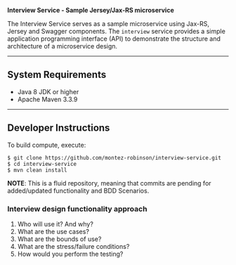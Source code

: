 **Interview Service - Sample Jersey/Jax-RS microservice**

The Interview Service serves as a sample microservice using Jax-RS, Jersey and Swagger components.  The `interview`
service provides a simple application programming interface (API) to demonstrate the structure and architecture of
a microservice design.

---
## System Requirements

- Java 8 JDK or higher
- Apache Maven 3.3.9

---

## Developer Instructions

To build compute, execute:

```
$ git clone https://github.com/montez-robinson/interview-service.git
$ cd interview-service
$ mvn clean install
```

**NOTE**: This is a fluid repository, meaning that commits are pending for added/updated functionality and BDD Scenarios.

### Interview design functionality approach

1. Who will use it? And why?
2. What are the use cases? 
3. What are the bounds of use?
4. What are the stress/failure conditions?
5. How would you perform the testing?
